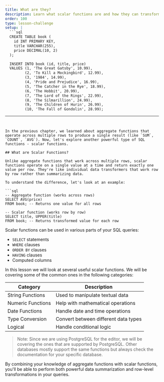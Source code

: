 ```yaml
---
title: What are they?
description: Learn what scalar functions are and how they can transform individual values
order: 100
type: lesson-challenge
setup: |
  ```sql
  CREATE TABLE book (
    id INT PRIMARY KEY,
    title VARCHAR(255),
    price DECIMAL(10, 2)
  );

  INSERT INTO book (id, title, price) 
  VALUES (1, 'The Great Gatsby', 10.99),
         (2, 'To Kill a Mockingbird', 12.99),
         (3, '1984', 14.99),
         (4, 'Pride and Prejudice', 16.99),
         (5, 'The Catcher in the Rye', 18.99),
         (6, 'The Hobbit', 20.99),
         (7, 'The Lord of the Rings', 22.99),
         (8, 'The Silmarillion', 24.99),
         (9, 'The Children of Hurin', 26.99),
         (10, 'The Fall of Gondolin', 28.99);
  ```
---
```


In the previous chapter, we learned about aggregate functions that operate across multiple rows to produce a single result (like `SUM`, `COUNT`, `AVG`). Now, let's explore another powerful type of SQL functions - scalar functions.

## What are Scalar Functions?

Unlike aggregate functions that work across multiple rows, scalar functions operate on a single value at a time and return exactly one value per row. They're like individual data transformers that work row by row rather than summarizing data.

To understand the difference, let's look at an example:

```sql
-- Aggregate function (works across rows)
SELECT AVG(price)
FROM book; -- Returns one value for all rows

-- Scalar function (works row by row)
SELECT title, UPPER(title)
FROM book; -- Returns transformed value for each row
```

Scalar functions can be used in various parts of your SQL queries:

- `SELECT` statements
- `WHERE` clauses
- `ORDER BY` clauses
- `HAVING` clauses
- Computed columns

In this lesson we will look at several useful scalar functions. We will be covering some of the common ones in the following categories:

| Category          | Description                          |
| ----------------- | ------------------------------------ |
| String Functions  | Used to manipulate textual data      |
| Numeric Functions | Help with mathematical operations    |
| Date Functions    | Handle date and time operations      |
| Type Conversion   | Convert between different data types |
| Logical           | Handle conditional logic             |

> Note: Since we are using PostgreSQL for the editor, we will be covering the ones that are supported by PostgreSQL. Other databases mostly support the same functions but always check the documentation for your specific database.

By combining your knowledge of aggregate functions with scalar functions, you'll be able to perform both powerful data summarization and row-level transformations in your queries.
